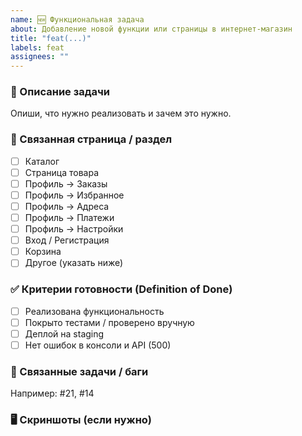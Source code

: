 ```yaml
---
name: 🆕 Функциональная задача
about: Добавление новой функции или страницы в интернет-магазин
title: "feat(...)"
labels: feat
assignees: ""
---
```


### 📝 Описание задачи

Опиши, что нужно реализовать и зачем это нужно.

### 📄 Связанная страница / раздел

- [ ] Каталог
- [ ] Страница товара
- [ ] Профиль → Заказы
- [ ] Профиль → Избранное
- [ ] Профиль → Адреса
- [ ] Профиль → Платежи
- [ ] Профиль → Настройки
- [ ] Вход / Регистрация
- [ ] Корзина
- [ ] Другое (указать ниже)

### ✅ Критерии готовности (Definition of Done)

- [ ] Реализована функциональность
- [ ] Покрыто тестами / проверено вручную
- [ ] Деплой на staging
- [ ] Нет ошибок в консоли и API (500)

### 🔗 Связанные задачи / баги

Например: #21, #14

### 🖥️ Скриншоты (если нужно)
